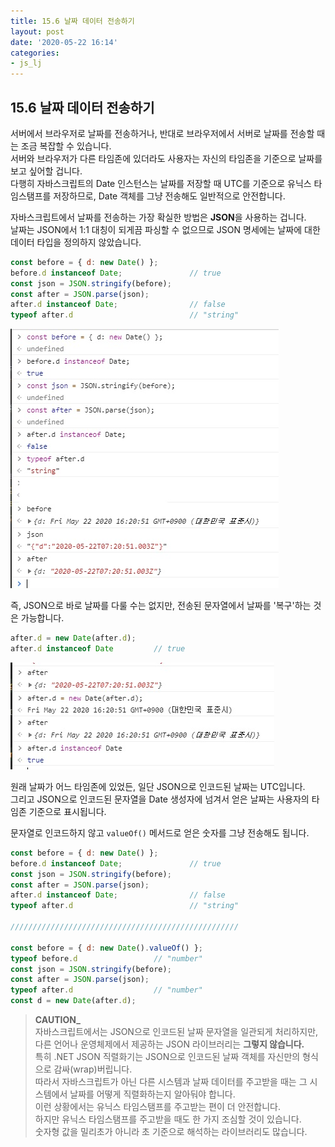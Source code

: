 ```yaml
---
title: 15.6 날짜 데이터 전송하기
layout: post
date: '2020-05-22 16:14'
categories:
- js_lj
---
```


## 15.6 날짜 데이터 전송하기

서버에서 브라우저로 날짜를 전송하거나, 반대로 브라우저에서 서버로 날짜를 전송할 때는 조금 복잡할 수 있습니다.  
서버와 브라우저가 다른 타임존에 있더라도 사용자는 자신의 타임존을 기준으로 날짜를 보고 싶어할 겁니다.  
다행히 자바스크립트의 Date 인스턴스는 날짜를 저장할 때 UTC를 기준으로 유닉스 타임스탬프를 저장하므로, Date 객체를 그냥 전송해도 일반적으로 안전합니다.

자바스크립트에서 날짜를 전송하는 가장 확실한 방법은 **JSON**을 사용하는 겁니다.  
날짜는 JSON에서 1:1 대칭이 되게끔 파싱할 수 없으므로 JSON 명세에는 날짜에 대한 데이터 타입을 정의하지 않았습니다.

```javascript
const before = { d: new Date() };
before.d instanceof Date;               // true
const json = JSON.stringify(before);
const after = JSON.parse(json);
after.d instanceof Date;                // false
typeof after.d                          // "string"
```

![](/static/img/learningjs/image137.jpg)

즉, JSON으로 바로 날짜를 다룰 수는 없지만, 전송된 문자열에서 날짜를 '복구'하는 것은 가능합니다.

```javascript
after.d = new Date(after.d);
after.d instanceof Date         // true
```

![](/static/img/learningjs/image138.jpg)

원래 날짜가 어느 타임존에 있었든, 일단 JSON으로 인코드된 날짜는 UTC입니다.  
그리고 JSON으로 인코드된 문자열을 Date 생성자에 넘겨서 얻은 날짜는 사용자의 타임존 기준으로 표시됩니다.

문자열로 인코드하지 않고 `valueOf()` 메서드로 얻은 숫자를 그냥 전송해도 됩니다.

```javascript
const before = { d: new Date() };
before.d instanceof Date;               // true
const json = JSON.stringify(before);
const after = JSON.parse(json);
after.d instanceof Date;                // false
typeof after.d                          // "string"

///////////////////////////////////////////////////

const before = { d: new Date().valueOf() };
typeof before.d                 // "number"
const json = JSON.stringify(before);
const after = JSON.parse(json);
typeof after.d                  // "number"
const d = new Date(after.d);
```

>**CAUTION_**  
>자바스크립트에서는 JSON으로 인코드된 날짜 문자열을 일관되게 처리하지만, 다른 언어나 운영체제에서 제공하는 JSON 라이브러리는 **그렇지 않습니다.**  
>특히 .NET JSON 직렬화기는 JSON으로 인코드된 날짜 객체를 자신만의 형식으로 감싸(wrap)버립니다.  
>따라서 자바스크립트가 아닌 다른 시스템과 날짜 데이터를 주고받을 때는 그 시스템에서 날짜를 어떻게 직렬화하는지 알아둬야 합니다.  
>이런 상황에서는 유닉스 타임스탬프를 주고받는 편이 더 안전합니다.  
>하지만 유닉스 타임스탬프를 주고받을 때도 한 가지 조심할 것이 있습니다.  
>숫자형 값을 밀리초가 아니라 초 기준으로 해석하는 라이브러리도 많습니다.